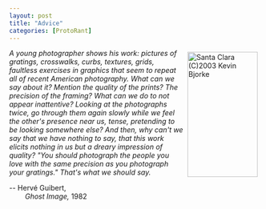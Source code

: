 ```yaml
---
layout: post
title: "Advice"
categories: [ProtoRant]
---
```

<a href="/photo/journal/jan03g-11.html"><img src="http://www.botzilla.com/bpix/jan03g-11.jpg" width=140 height=250 hspace=8 vspace=6 border=0 align="right" title="Santa Clara (C)2003 Kevin Bjorke"></a><cite>A young photographer shows his work: pictures of gratings, crosswalks, curbs, textures, grids, faultless exercises in graphics that seem to repeat all of recent American photography. What can we say about it? Mention the quality of the prints? The precision of the framing? What can we do to not appear inattentive? Looking at the photographs twice, go through them again slowly while we feel the other's presence near us, tense, pretending to be looking somewhere else? And then, why can't we say that we have nothing to say, that this work elicits nothing in us but a dreary impression of quality? "You should photograph the people you love with the same precision as you photograph your gratings." That's what we should say.</cite>

-- Herv&eacute; Guibert,<br>&nbsp;&nbsp;&nbsp;&nbsp;&nbsp;&nbsp;&nbsp;&nbsp;<cite>Ghost Image,</cite> 1982



